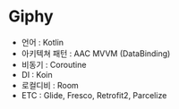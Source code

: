 # Giphy
- 언어 : Kotlin
- 아키텍쳐 패턴 : AAC MVVM (DataBinding)
- 비동기 : Coroutine
- DI : Koin
- 로컬디비 : Room
- ETC : Glide, Fresco, Retrofit2, Parcelize


